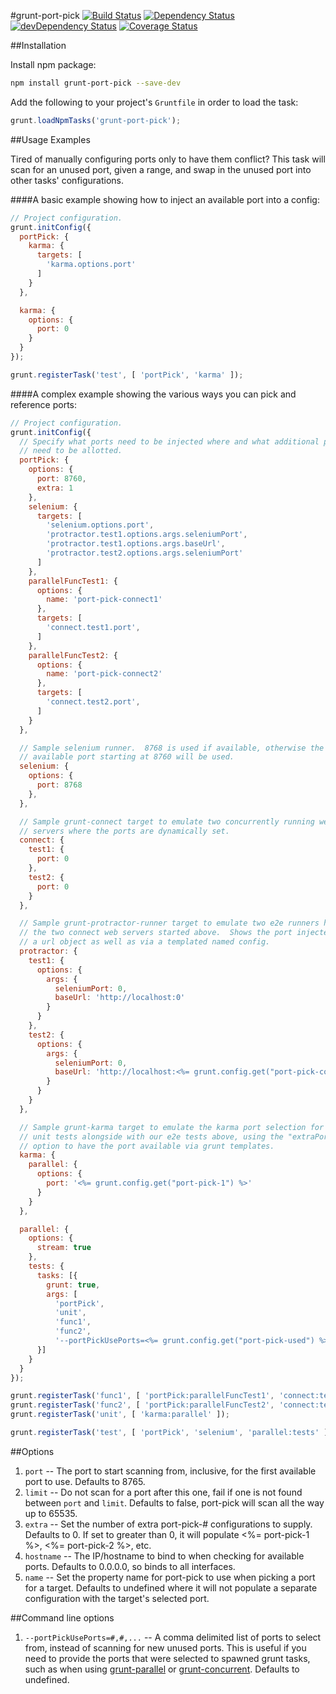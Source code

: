 #grunt-port-pick
[![Build Status](https://travis-ci.org/devaos/grunt-port-pick.svg?branch=master)](https://travis-ci.org/devaos/grunt-port-pick) [![Dependency Status](https://david-dm.org/devaos/grunt-port-pick.svg?theme=shields.io)](https://david-dm.org/devaos/grunt-port-pick) [![devDependency Status](https://david-dm.org/devaos/grunt-port-pick/dev-status.svg?theme=shields.io)](https://david-dm.org/devaos/grunt-port-pick#info=devDependencies) [![Coverage Status](https://coveralls.io/repos/devaos/grunt-port-pick/badge.png)](https://coveralls.io/r/devaos/grunt-port-pick)

##Installation

Install npm package:

```bash
npm install grunt-port-pick --save-dev
```

Add the following to your project's `Gruntfile` in order to load the task:

```js
grunt.loadNpmTasks('grunt-port-pick');
```

##Usage Examples

Tired of manually configuring ports only to have them conflict?  This task will scan for an unused port, given a range, and swap in the unused port into other tasks' configurations.

####A basic example showing how to inject an available port into a config:

```js
// Project configuration.
grunt.initConfig({
  portPick: {
    karma: {
      targets: [
        'karma.options.port'
      ]
    }
  },

  karma: {
    options: {
      port: 0
    }
  }
});

grunt.registerTask('test', [ 'portPick', 'karma' ]);
```

####A complex example showing the various ways you can pick and reference ports:

```js
// Project configuration.
grunt.initConfig({
  // Specify what ports need to be injected where and what additional ports
  // need to be allotted.
  portPick: {
    options: {
      port: 8760,
      extra: 1
    },
    selenium: {
      targets: [
        'selenium.options.port',
        'protractor.test1.options.args.seleniumPort',
        'protractor.test1.options.args.baseUrl',
        'protractor.test2.options.args.seleniumPort'
      ]
    },
    parallelFuncTest1: {
      options: {
        name: 'port-pick-connect1'
      },
      targets: [
        'connect.test1.port',
      ]
    },
    parallelFuncTest2: {
      options: {
        name: 'port-pick-connect2'
      },
      targets: [
        'connect.test2.port',
      ]
    }
  },

  // Sample selenium runner.  8768 is used if available, otherwise the next
  // available port starting at 8760 will be used.
  selenium: {
    options: {
      port: 8768
    },
  },

  // Sample grunt-connect target to emulate two concurrently running web
  // servers where the ports are dynamically set.
  connect: {
    test1: {
      port: 0
    },
    test2: {
      port: 0
    }
  },

  // Sample grunt-protractor-runner target to emulate two e2e runners hitting
  // the two connect web servers started above.  Shows the port injected into
  // a url object as well as via a templated named config.
  protractor: {
    test1: {
      options: {
        args: {
          seleniumPort: 0,
          baseUrl: 'http://localhost:0'
        }
      }
    },
    test2: {
      options: {
        args: {
          seleniumPort: 0,
          baseUrl: 'http://localhost:<%= grunt.config.get("port-pick-connect2") %>'
        }
      }
    }
  },

  // Sample grunt-karma target to emulate the karma port selection for running
  // unit tests alongside with our e2e tests above, using the "extraPorts"
  // option to have the port available via grunt templates.
  karma: {
    parallel: {
      options: {
        port: '<%= grunt.config.get("port-pick-1") %>'
      }
    }
  },

  parallel: {
    options: {
      stream: true
    },
    tests: {
      tasks: [{
        grunt: true,
        args: [
          'portPick',
          'unit',
          'func1',
          'func2',
          '--portPickUsePorts=<%= grunt.config.get("port-pick-used") %>']
      }]
    }
  }
});

grunt.registerTask('func1', [ 'portPick:parallelFuncTest1', 'connect:test1', 'protractor:test1' ]);
grunt.registerTask('func2', [ 'portPick:parallelFuncTest2', 'connect:test2', 'protractor:test2' ]);
grunt.registerTask('unit', [ 'karma:parallel' ]);

grunt.registerTask('test', [ 'portPick', 'selenium', 'parallel:tests' ]);
```

##Options

1. `port` -- The port to start scanning from, inclusive, for the first available port to use.  Defaults to 8765.
2. `limit` -- Do not scan for a port after this one, fail if one is not found between `port` and `limit`.  Defaults to false, port-pick will scan all the way up to 65535.
3. `extra` -- Set the number of extra port-pick-# configurations to supply.  Defaults to 0.  If set to greater than 0, it will populate <%= port-pick-1 %>, <%= port-pick-2 %>, etc.
4. `hostname` -- The IP/hostname to bind to when checking for available ports.  Defaults to 0.0.0.0, so binds to all interfaces.
5. `name` -- Set the property name for port-pick to use when picking a port for a target.  Defaults to undefined where it will not populate a separate configuration with the target's selected port.

##Command line options

1. `--portPickUsePorts=#,#,...` -- A comma delimited list of ports to select from, instead of scanning for new unused ports.  This is useful if you need to provide the ports that were selected to spawned grunt tasks, such as when using [grunt-parallel](https://github.com/iammerrick/grunt-parallel) or [grunt-concurrent](https://github.com/sindresorhus/grunt-concurrent).  Defaults to undefined.
